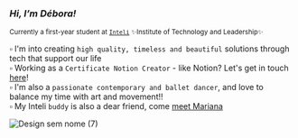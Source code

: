  ### _Hi, I’m Débora!_
<sup> Currently a first-year student at [`Inteli`](https://www.inteli.edu.br/) ✨Institute of Technology and Leadership✨ </sup>

▫️ I'm into creating `high quality, timeless and beautiful` solutions through tech that support our life\
▫️ Working as a `Certificate Notion Creator` - like Notion? Let's get in touch [here](https://deborapereira.notion.site/8c2e24965d3b48fda6a5a1fdf89449b3)!\
▫️ I'm also a `passionate contemporary and ballet dancer`, and love to balance my time with art and movement!!\
▫️ My Inteli `buddy` is also a dear friend, come [meet Mariana](https://github.com/marimari0945)

![Design sem nome (7)](https://github.com/user-attachments/assets/e339be23-e032-47ed-af8a-25a176cb9252)

<!---
deborangueira/deborangueira is a ✨ special ✨ repository because its `README.md` (this file) appears on your GitHub profile.
You can click the Preview link to take a look at your changes.
--->
